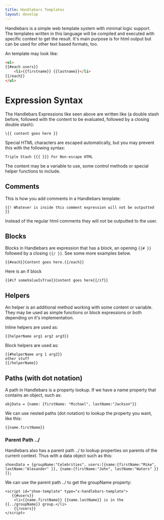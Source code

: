 ```yaml
---
title: Handlebars Templates
layout: develop
---
```


Handlebars is a simple web template system with minimal logic support. The
templates written in this language will be compiled and executed with specific
context to get the result. It's main purpose is for html output but can be used
for other text based formats, too.

An template may look like:

``` html
<ul>
{{#each users}}
    <li>{{firstname}} {{lastname}}</li>
{{/each}}
</ul>
```

Expression Syntax
===================================================================
The Handlebars Expressions like seen above are written like (a double stash before,
followed with the content to be evaluated, followed by a closing double stash): 

``` text
\{{ content goes here }}
```

Special HTML characters are escaped automatically, but you may prevent this
with the following syntax:

    Triple Stash {{{ }}} For Non-escape HTML

The content may be a variable to use, some control methods or special helper
functions to include.

Comments
-------------------------------------------------------------------
This is how you add comments in a Handlebars template:

    {{! Whatever is inside this comment expression will not be outputted  }}

Instead of the regular html comments they will not be outputted to the user.

Blocks
-------------------------------------------------------------------
Blocks in Handlebars are expression that has a block, an opening `{{# }}`
followed by a closing `{{/ }}`. See some more examples below.

    {{#each}}Content goes here.{{/each}}

Here is an if block

    {{#if someValueIsTrue}}Content goes here{{/if}}

Helpers
--------------------------------------------------------------------
An helper is an additional method working with some content or variable. They
may be used as simple functions or block expressions or both depending on it's
implementation.

Inline helpers are used as:

    {{helperName arg1 arg2 arg3}}

Block helpers are used as:

    {{#helperName arg 1 arg2}}
    other stuff
    {{/helperName}}

Paths (with dot notation)
--------------------------------------------------------------------
A path in Handlebars is a property lookup. If we have a name property that
contains an object, such as:

    objData = {name: {firstName: "Michael", lastName:"Jackson"}}

We can use nested paths (dot notation) to lookup the property you want, like this:

    {{name.firstName}}

### Parent Path ../
Handlebars also has a parent path ../ to lookup properties on parents of the
current context. Thus with a data object such as this:

    shoesData = {groupName:"Celebrities", users:[{name:{firstName:"Mike", lastName:"Alexander" }}, {name:{firstName:"John", lastName:"Waters" }} ]};

We can use the parent path ../ to get the groupName property:

    ​<script id="shoe-template" type="x-handlebars-template">​
       {{#users}}​
        <li>{{name.firstName}} {{name.lastName}} is in the {{../groupName}} group.</li>​
        {{/users}}
    ​</script>
